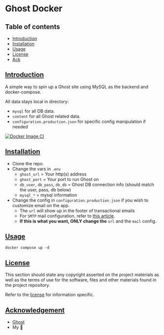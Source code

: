 # Ghost Docker

## Table of contents

* [Introduction](#introduction)
* [Installation](#installation)
* [Usage](#usage)
* [License](#license)
* [Ack](#ack)


## [Introduction](#introduction)

A simple way to spin up a Ghost site using MySQL as the backend and docker-compose.

All data stays local in directory:

* `mysql` for all DB data.
* `content` for all Ghost related data.
* `configuration.production.json` for specific config manipulation if needed

[![Docker Image CI](https://github.com/tquizzle/ghost-docker/actions/workflows/docker-image.yml/badge.svg)](https://github.com/tquizzle/ghost-docker/actions/workflows/docker-image.yml)


## [Installation](#installation)

* Clone the repo.
* Change the vars in `.env`
  * `ghost_url` = Your http(s) address
  * `ghost_port` = Your port to run Ghost on
  * `db_user`, `db_pass`, `db_db` = Ghost DB connection info (should match the user, pass, db below)
  * `mysql_*` = mysql information
* Change the config in `configuration.production.json` if you wish to customize email on the app.
  * The `url` will show up in the footer of transactional emails
  * For `SMTP` mail configuration, refer to [this article](https://ghost.org/docs/config/#mail).
  * **If this is what you want, ONLY change the** `url` and the `mail` config.

## [Usage](#usage)

```
docker compose up -d
```

## [License](#license)

This section should state any copyright asserted on the project materials as well as the terms of use for the software, files and other materials found in the project repository.

Refer to the [license](LICENSE) for information specific.

## [Acknowledgement](#ack)

* [Ghost](https://ghost.org/)
* My :brain:
